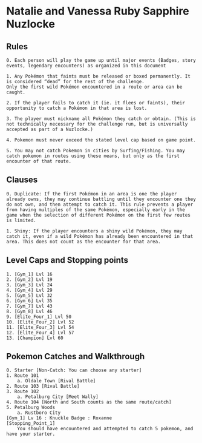 # Natalie and Vanessa Ruby Sapphire Nuzlocke

## Rules

	0. Each person will play the game up until major events (Badges, story events, legendary encounters) as organized in this document
	
	1. Any Pokémon that faints must be released or boxed permanently. It is considered “dead” for the rest of the challenge.
	Only the first wild Pokémon encountered in a route or area can be caught. 
	
	2. If the player fails to catch it (ie. it flees or faints), their opportunity to catch a Pokémon in that area is lost.
	
	3. The player must nickname all Pokémon they catch or obtain. (This is not technically necessary for the challenge run, but is universally accepted as part of a Nuzlocke.)
	
	4. Pokemon must never exceed the stated level cap based on game point.
	
	5. You may not catch Pokemon in cities by Surfing/Fishing. You may catch pokemon in routes using these means, but only as the first encounter of that route. 
	

## Clauses

	0. Duplicate: If the first Pokémon in an area is one the player already owns, they may continue battling until they encounter one they do not own, and then attempt to catch it. This rule prevents a player from having multiples of the same Pokémon, especially early in the game when the selection of different Pokémon on the first few routes is limited.
	
	1. Shiny: If the player encounters a shiny wild Pokémon, they may catch it, even if a wild Pokémon has already been encountered in that area. This does not count as the encounter for that area.
	
## Level Caps and Stopping points

	1. [Gym_1] Lvl 16
	2. [Gym_2] Lvl 19
	3. [Gym_3] Lvl 24
	4. [Gym_4] Lvl 29
	5. [Gym_5] Lvl 32
	6. [Gym_6] Lvl 35
	7. [Gym_7] Lvl 43
	8. [Gym_8] Lvl 46
	9. [Elite_Four_1] Lvl 50
	10. [Elite_Four_2] Lvl 52
	11. [Elite_Four_3] Lvl 54
	12. [Elite_Four_4] Lvl 57
	13. [Champion] Lvl 60

## Pokemon Catches and Walkthrough

	0. Starter [Non-Catch: You can choose any starter]
	1. Route 101
		a. Oldale Town [Rival Battle]
	2. Route 103 [Rival Battle]
	3. Route 102
		a. Petalburg City [Meet Wally]
	4. Route 104 [North and South counts as the same route/catch]
	5. Petalburg Woods
		a. Rustboro City
	[Gym_1] Lv 16 : Knuckle Badge : Roxanne
	[Stopping_Point_1]
		You should have encountered and attempted to catch 5 pokemon, and have your starter. 